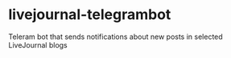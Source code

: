# livejournal-telegrambot
Teleram bot that sends notifications about new posts in selected LiveJournal blogs
